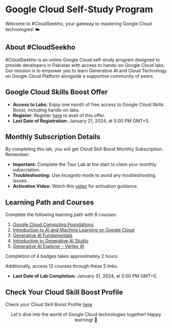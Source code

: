 <h1>Google Cloud Self-Study Program</h1>

<p align="left">
  Welcome to #CloudSeekho, your gateway to mastering Google Cloud technologies! ☁️
</p>


## About #CloudSeekho

#CloudSeekho is an online Google Cloud self-study program designed to provide developers in Pakistan with access to hands-on Google Cloud labs. Our mission is to empower you to learn Generative AI and Cloud Technology on Google Cloud Platform alongside a supportive community of peers.

## Google Cloud Skills Boost Offer

- **Access to Labs:** Enjoy one month of free access to Google Cloud Skills Boost, including hands-on labs.
- **Register:** Register [here](rhttp://goo.gle/cloudseekho-s5) to avail of this offer.
- **Last Date of Registration:** January 21, 2024, at 5:00 PM GMT+5.

## Monthly Subscription Details

By completing this lab, you will get Cloud Skill Boost Monthly Subscription. Remember:
- **Important:** Complete the Tour Lab at the start to claim your monthly subscription.
- **Troubleshooting:** Use incognito mode to avoid any troubleshooting issues.
- **Activation Video:** Watch this [video](https://www.youtube.com/watch?v=GSizxrey9bM) for activation guidance.

## Learning Path and Courses

Complete the following learning path with 8 courses:
1. [Google Cloud Computing Foundations](https://www.cloudskillsboost.google/paths/36)
2. [Introduction to AI and Machine Learning on Google Cloud](https://www.cloudskillsboost.google/course_templates/593https://www.cloudskillsboost.google/course_templates/593)
3. [Generative AI Fundamentals](https://www.cloudskillsboost.google/paths/118/course_templates/556)
4. [Introduction to Generative AI Studio](https://www.cloudskillsboost.google/paths/118/course_templates/556)
5. [Generative AI Explorer - Vertex AI](https://www.cloudskillsboost.google/course_templates/723)

Completion of 4 badges takes approximately 2 hours.

Additionally, access 12 courses through these 5 links.

- **Last Date of Lab Completion:** January 31, 2024, at 5:00 PM GMT+5.

## Check Your Cloud Skill Boost Profile

Check your Cloud Skill Boost Profile [here](https://www.cloudskillsboost.google/profile).

<p align="center">
  Let's dive into the world of Google Cloud technologies together! Happy learning! 🚀
</p>
